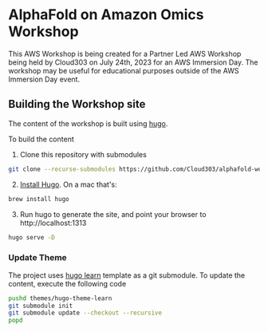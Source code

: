 # AlphaFold on Amazon Omics Workshop

This AWS Workshop is being created for a Partner Led AWS Workshop being held by Cloud303 on July 24th, 2023 for an AWS Immersion Day. The workshop may be useful for educational purposes outside of the AWS Immersion Day event.

## Building the Workshop site

The content of the workshop is built using [hugo](https://gohugo.io/).

To build the content
1. Clone this repository with submodules

```bash
git clone --recurse-submodules https://github.com/Cloud303/alphafold-workshop.git
```

2. [Install Hugo](https://gohugo.io/getting-started/installing/). On a mac that's:

```bash
brew install hugo
```

3. Run hugo to generate the site, and point your browser to http://localhost:1313

```bash
hugo serve -D
```

### Update Theme

The project uses [hugo learn](https://github.com/matcornic/hugo-theme-learn/) template as a git submodule. To update the content, execute the following code
```bash
pushd themes/hugo-theme-learn
git submodule init
git submodule update --checkout --recursive
popd
```

